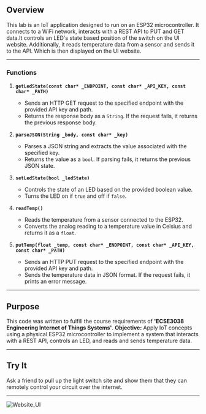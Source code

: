 ## Overview

This lab is an IoT application designed to run on an ESP32 microcontroller. It connects to a WiFi network, interacts with a REST API to PUT and GET data.It controls an LED's state based position of the switch on the UI website. Additionally, it reads temperature data from a sensor and sends it to the API. Which is then displayed on the UI website.

---

### Functions

1. **`getLedState(const char* _ENDPOINT, const char* _API_KEY, const char* _PATH)`**  
   - Sends an HTTP GET request to the specified endpoint with the provided API key and path.  
   - Returns the response body as a `String`. If the request fails, it returns the previous response body.

2. **`parseJSON(String _body, const char* _key)`**  
   - Parses a JSON string and extracts the value associated with the specified key.  
   - Returns the value as a `bool`. If parsing fails, it returns the previous JSON state.

3. **`setLedState(bool _ledState)`**  
   - Controls the state of an LED based on the provided boolean value.  
   - Turns the LED on if `true` and off if `false`.

4. **`readTemp()`**  
   - Reads the temperature from a sensor connected to the ESP32.  
   - Converts the analog reading to a temperature value in Celsius and returns it as a `float`.

5. **`putTemp(float _temp, const char* _ENDPOINT, const char* _API_KEY, const char* _PATH)`**  
   - Sends an HTTP PUT request to the specified endpoint with the provided API key and path.  
   - Sends the temperature data in JSON format. If the request fails, it prints an error message.

---

## Purpose

This code was written to fulfill the course requirements of **'ECSE3038 Engineering Internet of Things Systems'**. **Objective:** Apply IoT concepts using a physical ESP32 microcontroller to implement a system that interacts with a REST API, controls an LED, and reads and sends temperature data.

---

## Try It 

Ask a friend to pull up the light switch site and show them that they can remotely control your circuit over the internet.

---

![Website_UI](https://i.imgur.com/ewTxP1T.png)

